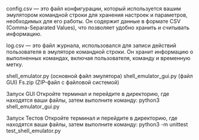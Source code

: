 config.csv — это файл конфигурации, который используется вашим эмулятором командной строки для хранения настроек и параметров, необходимых для его работы. Он содержит данные в формате CSV (Comma-Separated Values), что позволяет удобно хранить и считывать информацию.

log.csv — это файл журнала, использовался для записи действий пользователя в эмуляторе командной строки. Он хранит информацию о выполненных командах, включая пользователя, команду и временную метку.


shell_emulator.py (основной файл эмулятора)
shell_emulator_gui.py (файл GUI)
Fs.zip (ZIP-файл с файловой системой)


Запуск GUI 
Откройте терминал и перейдите в директорию, где находятся ваши файлы, затем выполните команду:
python3 shell_emulator_gui.py

Запуск Тестов
Откройте терминал и перейдите в директорию, где находятся ваши файлы, затем выполните команду:
python3 -m unittest test_shell_emulator.py


